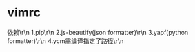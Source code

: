 # vimrc
依赖\r\n
1.pip\r\n
2.js-beautify(json formatter)\r\n
3.yapf(python formatter)\r\n
4.ycm需编译指定了路径\r\n
